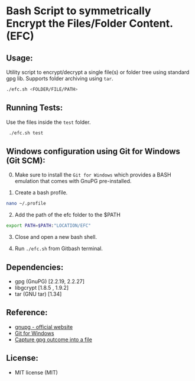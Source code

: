 
# Bash Script to symmetrically Encrypt the Files/Folder Content. (EFC)

## Usage:
Utility script to encrypt/decrypt a single file(s) or folder tree using standard gpg lib. Supports folder archiving using `tar`.

```bash
./efc.sh <FOLDER/FILE/PATH>
```

## Running Tests:
Use the files inside the `test` folder.

```bash
 ./efc.sh test
```

## Windows configuration using Git for Windows (Git SCM):

0. Make sure to install the `Git for Windows` which provides a BASH emulation that comes with GnuPG pre-installed.

1. Create a bash profile.
```bash
nano ~/.profile
```

2. Add the path of the efc folder to the $PATH
```bash
export PATH=$PATH:"LOCATION/EFC"
```

3. Close and open a new bash shell.

4. Run `./efc.sh` from Gitbash terminal.

## Dependencies:
- gpg (GnuPG) [2.2.19, 2.2.27]
- libgcrypt [1.8.5 , 1.9.2]
- tar (GNU tar) [1.34]


## Reference:
- [gnupg - official website](https://www.gnupg.org/download/ "gnupg - official")
- [Git for Windows](https://gitforwindows.org/ "Git for Windows")
- [Capture gpg outcome into a file](https://lists.gnupg.org/pipermail/gnupg-users/2003-February/017167.html  "Capture gpg outcome")

## License:
- MIT license (MIT)